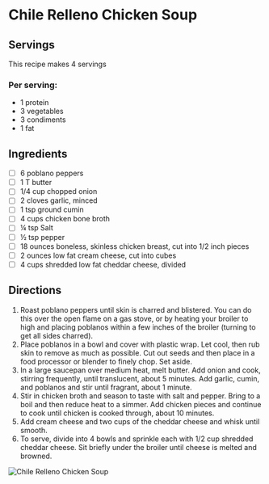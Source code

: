 # Chile Relleno Chicken Soup

## Servings

This recipe makes 4 servings

### Per serving:
- 1 protein
- 3 vegetables
- 3 condiments
- 1 fat

## Ingredients

- [ ] 6 poblano peppers
- [ ] 1 T butter
- [ ] 1/4 cup chopped onion
- [ ] 2 cloves garlic, minced
- [ ] 1 tsp ground cumin
- [ ] 4 cups chicken bone broth
- [ ] ¼ tsp Salt
- [ ] ½ tsp pepper
- [ ] 18 ounces boneless, skinless chicken breast, cut into 1/2 inch pieces
- [ ] 2 ounces low fat cream cheese, cut into cubes
- [ ] 4 cups shredded low fat cheddar cheese, divided

## Directions

1. Roast poblano peppers until skin is charred and blistered. You can do this over the open flame on a gas stove, or by heating your broiler to high and placing poblanos within a few inches of the broiler (turning to get all sides charred).
2. Place poblanos in a bowl and cover with plastic wrap. Let cool, then rub skin to remove as much as possible. Cut out seeds and then place in a food processor or blender to finely chop. Set aside.
3. In a large saucepan over medium heat, melt butter. Add onion and cook, stirring frequently, until translucent, about 5 minutes. Add garlic, cumin, and poblanos and stir until fragrant, about 1 minute.
4. Stir in chicken broth and season to taste with salt and pepper. Bring to a boil and then reduce heat to a simmer. Add chicken pieces and continue to cook until chicken is cooked through, about 10 minutes.
5. Add cream cheese and two cups of the cheddar cheese and whisk until smooth.
6. To serve, divide into 4 bowls and sprinkle each with 1/2 cup shredded cheddar cheese. Sit briefly under the broiler until cheese is melted and browned.

![Chile Relleno Chicken Soup](ChileRellenoChickenSoup.png)